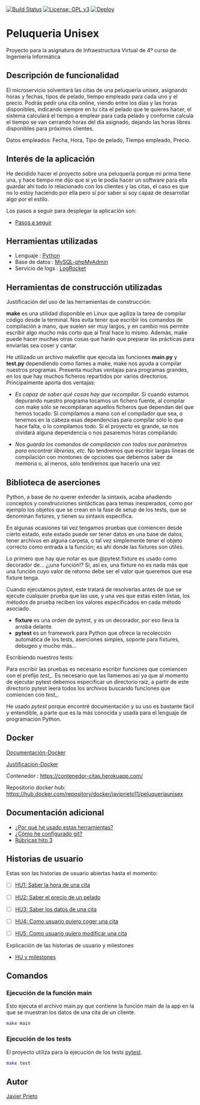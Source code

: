 [![Build Status](https://travis-ci.org/toniMR/Proyecto-IV.svg?branch=master)](https://travis-ci.org/toniMR/Proyecto-IV)
[![License: GPL v3](https://img.shields.io/badge/License-GPL%20v3-blue.svg)](https://www.gnu.org/licenses/gpl-3.0)
[![Deploy](https://www.herokucdn.com/deploy/button.svg)](https://proyecciones-cine.herokuapp.com/)


# Peluqueria Unisex
Proyecto para la asignatura de Infraestructura Virtual de 4º curso de Ingeniería Informática

## Descripción de funcionalidad

El microservicio solventará las citas de una peluquería unisex, asignando horas y fechas, tipos de pelado, tiempo empleado para cada uno y el precio.
Podrás pedir una cita online, viendo entre los días y las horas disponibles, indicando siempre en tu cita el pelado que te quieres hacer, el sistema calculará el tiempo a emplear para cada pelado y conforme calcula el tiempo se van cerrando horas del día asignado, dejando las horas libres disponibles para próximos clientes.

Datos empleados:
Fecha, Hora, Tipo de pelado, Tiempo empleado, Precio.

## Interés de la aplicación

He decidido hacer el proyecto sobre una peluquería porque mi prima tiene una, y hace tiempo me dijo que si yo le podía hacer un software para ella guardar ahí todo lo relacionado con los clientes y las citas, el caso es que no lo estoy haciendo por ella pero sí por saber si soy capaz de desarrollar algo por el estilo.

Los pasos a seguir para desplegar la aplicación son:

- [Pasos a seguir](./docs/pasos.md)

## Herramientas utilizadas

- Lenguaje : [Python](https://www.python.org)
- Base de datos : [MySQL-phpMyAdmin](https://www.phpmyadmin.net/)
- Servicio de logs : [LogRocket](https://logrocket.com/)

## Herramientas de construcción utilizadas

Justificación del uso de las herramientas de construcción:

**make** es una utilidad disponible en Linux que agiliza la tarea de compilar código desde la terminal. Nos evita tener que escribir los comandos de compilación a mano, que suelen ser muy largos, y en cambio nos permite escribir algo mucho más corto que al final hace lo mismo. Además, make puede hacer muchas otras cosas que harán que preparar las prácticas para enviarlas sea coser y cantar. 

He utilizado un archivo makefile que ejecuta las funciones **main.py** y **test.py** dependiendo como llames a make, make nos ayuda a compilar nuestros programas. Presenta muchas ventajas para programas grandes, en los que hay muchos ficheros repartidos por varios directorios. Principalmente aporta dos ventajas: 

- *Es capaz de saber qué cosas hay que recompilar*. Si cuando estamos depurando nuestro programa tocamos un fichero fuente, al compilar con make sólo se recompilaran aquellos ficheros que dependan del que hemos tocado. Si compilamos a mano con el compilador que sea, o tenemos en la cabeza esas dependencias para compilar sólo lo que hace falta, o lo compilamos todo. Si el proyecto es grande, se nos olvidará alguna dependencia o nos pasaremos horas compilando.

- *Nos guarda los comandos de compilación con todos sus parámetros para encontrar librerías, etc*. No tendremos que escribir largas líneas de compilación con montones de opciones que debemos saber de memoria o, al menos, sólo tendremos que hacerlo una vez

## Biblioteca de aserciones

Python, a base de no querer extender la sintaxis, acaba añadiendo conceptos y construcciones sintácticas para temas inesperados, como por ejemplo los objetos que se crean en la fase de setup de los tests, que se denominan fixtures, y tienen su sintaxis específica.

En algunas ocasiones tal vez tengamos pruebas que comiencen desde cierto estado, este estado puede ser tener datos en una base de datos, tener archivos en alguna carpeta, o tal vez simplemente tener el objeto correcto como entrada a la función; es ahí donde las fixtures son útiles.

Lo primero que hay que notar es que @pytest.fixture es usado como decorador de… ¿¡una función!? Sí, así es, una fixture no es nada más que una función cuyo valor de retorno debe ser el valor que queremos que esa fixture tenga.

Cuando ejecutamos pytest, este tratará de resolverlas antes de que se ejecute cualquier prueba que las use, y una ves que estas estén listas, los métodos de prueba reciben los valores especificados en cada método asociado.

- **fixture** es una orden de pytest, y es un decorador, por eso lleva la arroba delante. 
- **pytest** es un framework para Python que ofrece la recolección automática de los tests, aserciones simples, soporte para fixtures, debugeo y mucho más…

Escribiendo nuestros tests:

Para escribir las pruebas es necesario escribir funciones que comiencen con el prefijo *test_*. Es necesario que las llamemos así ya que al momento de ejecutar pytest debemos especificar un directorio raíz, a partir de este directorio pytest leerá todos los archivos buscando funciones que comiencen con *test_*.

He usado *pytest* porque encontré documentación y su uso es bastante fácil y entendible, a parte que es la más conocida y usada para el lenguaje de programación Python.

## Docker

[Documentación-Docker](https://github.com/JaviPrieto/PeluqueriaUnisex/blob/master/docs/configuracionDocker.md)		
	
[Justificacion-Docker](https://github.com/JaviPrieto/PeluqueriaUnisex/blob/master/docs/justificacion-docker.md)	

Contenedor : https://contenedor-citas.herokuapp.com/

Repositorio docker hub: https://hub.docker.com/repository/docker/javiprieto11/peluqueriaunisex

## Documentación adicional 

- [¿Por qué he usado estas herramientas?](./docs/herramientas.md)
- [¿Cómo he configurado git?](./docs/configuracion.md)
- [Rúbricas hito 3](./docs/rubricas_entrega3.md)

## Historias de usuario

Estas son las historias de usuario abiertas hasta el momento:

- [ ] [HU1: Saber la hora de una cita](https://github.com/JaviPrieto/PeluqueriaUnisex/issues/2)
- [ ] [HU2: Saber el precio de un pelado](https://github.com/JaviPrieto/PeluqueriaUnisex/issues/3)
- [ ] [HU3: Saber los datos de una cita](https://github.com/JaviPrieto/PeluqueriaUnisex/issues/6)
- [ ] [HU4: Como usuario quiero coger una cita](https://github.com/JaviPrieto/PeluqueriaUnisex/issues/14)
- [ ] [HU5: Como usuario quiero modificar una cita](https://github.com/JaviPrieto/PeluqueriaUnisex/issues/15)


Explicación de las historias de usuario y milestones 

- [HU y milestones](./docs/hu-milestones.md)

## Comandos

### Ejecución de la función main

Esto ejecuta el archivo main.py que contiene la función main de la app en la que se muestran los datos de una cita de un cliente.

```bash
make main
```

### Ejecución de los tests

El proyecto utiliza para la ejecución de los tests [pytest](https://docs.pytest.org/en/stable/).

```bash
make test
```

## Autor

[Javier Prieto](https://github.com/JaviPrieto) 
